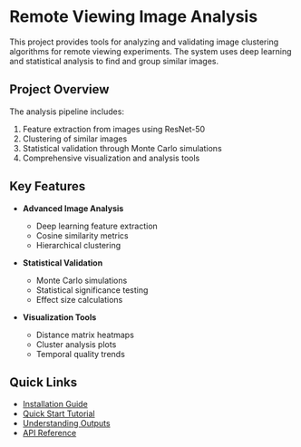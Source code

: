# Remote Viewing Image Analysis

This project provides tools for analyzing and validating image clustering algorithms for remote viewing experiments. The system uses deep learning and statistical analysis to find and group similar images.

## Project Overview

The analysis pipeline includes:
1. Feature extraction from images using ResNet-50
2. Clustering of similar images
3. Statistical validation through Monte Carlo simulations
4. Comprehensive visualization and analysis tools

## Key Features

- **Advanced Image Analysis**
  - Deep learning feature extraction
  - Cosine similarity metrics
  - Hierarchical clustering

- **Statistical Validation**
  - Monte Carlo simulations
  - Statistical significance testing
  - Effect size calculations

- **Visualization Tools**
  - Distance matrix heatmaps
  - Cluster analysis plots
  - Temporal quality trends

## Quick Links

- [Installation Guide](getting-started/installation.md)
- [Quick Start Tutorial](getting-started/quickstart.md)
- [Understanding Outputs](user-guide/outputs.md)
- [API Reference](technical/api.md)

